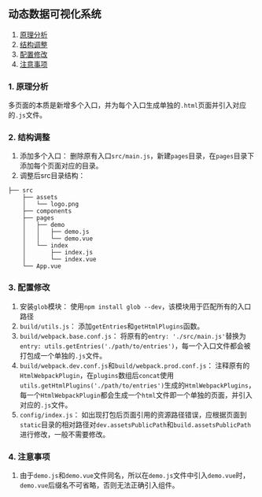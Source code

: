 
## 动态数据可视化系统

1. [原理分析](#step-1)
2. [结构调整](#step-2)
3. [配置修改](#step-3)
4. [注意事项](#step-4)

<h3 id="step-1">1. 原理分析</h3>

  多页面的本质是新增多个入口，并为每个入口生成单独的`.html`页面并引入对应的`.js`文件。

<h3 id="step-2">2. 结构调整</h3>

1. 添加多个入口：
  删除原有入口`src/main.js`，新建`pages`目录，在`pages`目录下添加每个页面对应的目录。
2. 调整后src目录结构：
  ```
  ├── src
      ├── assets
      │   └── logo.png
      ├── components
      ├── pages
      │   ├── demo
      │   │   ├── demo.js
      │   │   └── demo.vue
      │   └── index
      │       ├── index.js
      │       └── index.vue
      └── App.vue
  ```
<h3 id="step-3">3. 配置修改</h3>

1. 安装`glob`模块：
  使用`npm install glob --dev`，该模块用于匹配所有的入口路径
1. `build/utils.js`：
  添加`getEntries`和`getHtmlPlugins`函数。
2. `build/webpack.base.conf.js`：
  将原有的`entry: './src/main.js'`替换为`entry: utils.getEntries('./path/to/entries')`，每一个入口文件都会被打包成一个单独的`.js`文件。
3. `build/webpack.dev.conf.js`和`build/webpack.prod.conf.js`：
  注释原有的`HtmlWebpackPlugin`，在`plugins`数组后`concat`使用`utils.getHtmlPlugins('./path/to/entries')`生成的`HtmlWebpackPlugins`，每一个`HtmlWebpackPlugin`都会生成一个`html`文件即一个单独的页面，并引入对应的`.js`文件。
4. `config/index.js`：
  如出现打包后页面引用的资源路径错误，应根据页面到`static`目录的相对路径对`dev.assetsPublicPath`和`build.assetsPublicPath`进行修改，一般不需要修改。


<h3 id="step-4">4. 注意事项</h3>

1. 由于`demo.js`和`demo.vue`文件同名，所以在`demo.js`文件中引入`demo.vue`时，`demo.vue`后缀名不可省略，否则无法正确引入组件。